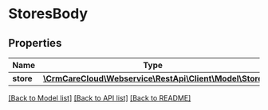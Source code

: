 # StoresBody

## Properties
Name | Type | Description | Notes
------------ | ------------- | ------------- | -------------
**store** | [**\CrmCareCloud\Webservice\RestApi\Client\Model\Store**](Store.md) |  | 

[[Back to Model list]](../../README.md#documentation-for-models) [[Back to API list]](../../README.md#documentation-for-api-endpoints) [[Back to README]](../../README.md)

